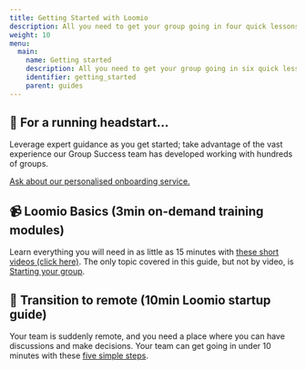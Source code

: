 ```yaml
---
title: Getting Started with Loomio
description: All you need to get your group going in four quick lessons.
weight: 10
menu:
  main:
    name: Getting started
    description: All you need to get your group going in six quick lessons.
    identifier: getting_started
    parent: guides
---
```

## 🙋 ‍For a running headstart…

Leverage expert guidance as you get started; take advantage of the vast experience our Group Success team has developed working with hundreds of groups.

[Ask about our personalised onboarding service.](https://loomio.org/contact)


## 📹 Loomio Basics (3min on-demand training modules)

Learn everything you will need in as little as 15 minutes with [these short videos (click here)](/en/overview-and-how-tos). The only topic covered in this guide, but not by video, is [Starting your group](starting_a_group).

## 📶 Transition to remote (10min Loomio startup guide)

Your team is suddenly remote, and you need a place where you can have discussions and make decisions. Your team can get going in under 10 minutes with these [five simple steps](https://blog.loomio.org/2020/03/19/remote-work-kit/).
